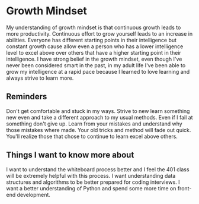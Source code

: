 # Growth Mindset

My understanding of growth mindset is that continuous growth leads to more productivity. Continuous effort to grow yourself leads to an increase in abilities. Everyone has different starting points in their intelligence but constant growth cause allow even a person who has a lower intelligence level to excel above over others that have a higher starting point in their intelligence. I have strong belief in the growth mindset, even though I've never been considered smart in the past, in my adult life I've been able to grow my intelligence at a rapid pace because I learned to love learning and always strive to learn more.

## Reminders

Don't get comfortable and stuck in my ways. Strive to new learn something new even and take a different approach to my usual methods.
Even if I fail at something don't give up. Learn from your mistakes and understand why those mistakes where made.
Your old tricks and method will fade out quick. You'll realize those that chose to continue to learn excel above others.

## Things I want to know more about

I want to understand the whiteboard process better and I feel the 401 class will be extremely helpful with this process.
I want understanding data structures and algorithms to be better prepared for coding interviews.
I want a better understanding of Python and spend some more time on front-end development.
